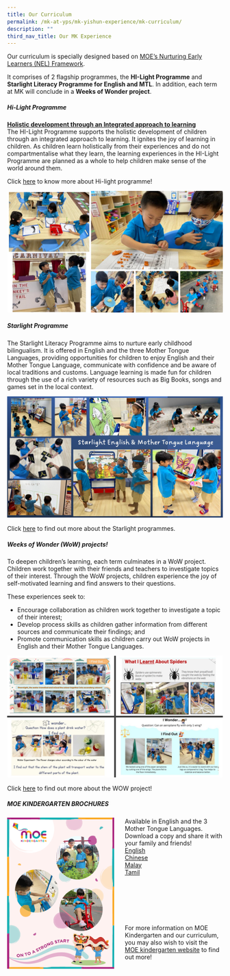 ```yaml
---
title: Our Curriculum
permalink: /mk-at-yps/mk-yishun-experience/mk-curriculum/
description: ""
third_nav_title: Our MK Experience
---
```

Our curriculum is specially designed based on <a href="https://www.nel.moe.edu.sg/" target="_blank">MOE’s Nurturing Early Learners (NEL) Framework</a>.

It comprises of 2 flagship programmes, the **HI-Light Programme** and **Starlight Literacy Programme for English and MTL**. In addition, each term at MK will conclude in a **Weeks of Wonder project**.

##### **Hi-Light Programme**
**<u>Holistic development through an Integrated approach to learning</u>**
<br>The HI-Light Programme supports the holistic development of children through an integrated approach to learning. It ignites the joy of learning in children. As children learn holistically from their experiences and do not compartmentalise what they learn, the learning experiences in the HI-Light Programme are planned as a whole to help children make sense of the world around them.

Click <a href="https://www.moe.gov.sg/preschool/moe-kindergarten/curriculum/hi-light" target="_blank">here</a> to know more about Hi-light programme!

![](/images/MK%20YPS/The%20MK%20Experience/mk_experience_hi_light.jpg)

##### **Starlight Programme**
The Starlight Literacy Programme aims to nurture early childhood bilingualism. It is offered in English and the three Mother Tongue Languages, providing opportunities for children to enjoy English and their Mother Tongue Language, communicate with confidence and be aware of local traditions and customs. 
Language learning is made fun for children through the use of a rich variety of resources such as Big Books, songs and games set in the local context.

![](/images/MK%20YPS/The%20MK%20Experience/mk_experience_starlight.jpg)

Click <a href="https://www.moe.gov.sg/preschool/moe-kindergarten/curriculum/starlight" target="_blank">here</a> to find out more about the Starlight programmes.

##### **Weeks of Wonder (WoW) projects!**
To deepen children’s learning, each term culminates in a WoW project. Children work together with their friends and teachers to investigate topics of their interest. Through the WoW projects, children experience the joy of self-motivated learning and find answers to their questions.

These experiences seek to:
* Encourage collaboration as children work together to investigate a topic of their interest;
* Develop process skills as children gather information from different sources and communicate their findings; and
* Promote communication skills as children carry out WoW projects in English and their Mother Tongue Languages.

![](/images/MK%20YPS/The%20MK%20Experience/mk_experience_wow.jpg)

Click <a href="https://www.moe.gov.sg/preschool/moe-kindergarten/curriculum/weeks-of-wonder" target="_blank">here</a> to find out more about the WOW project!

##### **MOE KINDERGARTEN BROCHURES**
<img src="/images/MK%20YPS/The%20MK%20Experience/MK_Brochure.png" alt="MK Brochure" style="float:left;margin-right:25px;width:250px;height:353px;">Available in English and the 3 Mother Tongue Languages. Download a copy and share it with your family and friends!
<br> <a href="https://file.for.edu.sg/mk-brochure-english.pdf" target="_blank">English</a>
<br> <a href="https://file.for.edu.sg/mk-brochure-chinese.pdf" target="_blank">Chinese</a>
<br> <a href="https://file.for.edu.sg/mk-brochure-malay.pdf" target="_blank">Malay</a>
<br> <a href="https://file.for.edu.sg/mk-brochure-tamil.pdf" target="_blank">Tamil</a>

<br>
<br>
<br>
<br>
<br>

For more information on MOE Kindergarten and our curriculum, you may also wish to visit the <a href="https://www.moe.gov.sg/preschool/moe-kindergarten" target="_blank">MOE kindergarten website</a> to find out more!